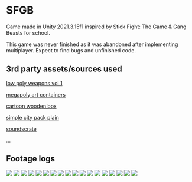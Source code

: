 SFGB
====

Game made in Unity 2021.3.15f1 inspired by Stick Fight: The Game & Gang Beasts for school.

This game was never finished as it was abandoned after implementing multiplayer. Expect to find bugs and unfinished code. 

## 3rd party assets/sources used 
[low poly weapons vol 1](https://assetstore.unity.com/packages/3d/props/guns/low-poly-weapons-vol-1-151980/)

[megapoly art containers](https://assetstore.unity.com/packages/3d/props/megapoly-art-containers-197278)

[cartoon wooden box](https://assetstore.unity.com/packages/3d/props/furniture/cartoon-wooden-box-242926)

[simple city pack plain](https://assetstore.unity.com/packages/3d/environments/urban/simple-city-pack-plain-100348)

[soundscrate](https://soundscrate.com/)

... 


## Footage logs
![](https://github.com/Steve987321/SFGB/blob/master/footage/Unity_2eaAKa1kO5.gif)
![](https://github.com/Steve987321/SFGB/blob/master/footage/Unity_3KDSKuanie.gif)
![](https://github.com/Steve987321/SFGB/blob/master/footage/Unity_ApfAAbR5Nr.gif)
![](https://github.com/Steve987321/SFGB/blob/master/footage/Unity_Dafm2uTyrU.gif)
![](https://github.com/Steve987321/SFGB/blob/master/footage/Unity_LVvAhRujmj.gif)
![](https://github.com/Steve987321/SFGB/blob/master/footage/Unity_UMQ8SMhcWJ.gif)
![](https://github.com/Steve987321/SFGB/blob/master/footage/Unity_UO0XDMlfxi.gif)
![](https://github.com/Steve987321/SFGB/blob/master/footage/Unity_Z4XQJJh3jK.gif)
![](https://github.com/Steve987321/SFGB/blob/master/footage/Unity_aM3LwOzM9L.gif)
![](https://github.com/Steve987321/SFGB/blob/master/footage/Unity_acpSCxDoQe.gif)
![](https://github.com/Steve987321/SFGB/blob/master/footage/Unity_vRdMS1hDlC.gif)
![](https://github.com/Steve987321/SFGB/blob/master/footage/Unity_zwRzw5kYHF.gif)
![](https://github.com/Steve987321/SFGB/blob/master/footage/Unity_3KDSKuanie.gif)
![](https://github.com/Steve987321/SFGB/blob/master/footage/Unity_3KDSKuanie.gif)
![](https://github.com/Steve987321/SFGB/blob/master/footage/image.png)
![](https://github.com/Steve987321/SFGB/blob/master/footage/image2.png)
![](https://github.com/Steve987321/SFGB/blob/master/footage/image3.png)
![](https://github.com/Steve987321/SFGB/blob/master/footage/image4.png)
